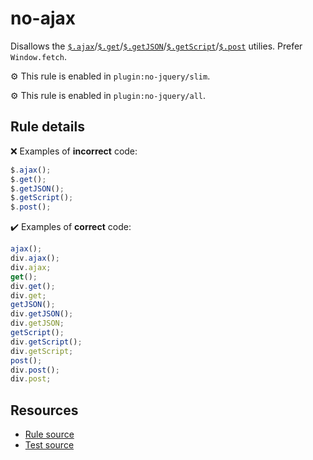 # no-ajax

Disallows the [`$.ajax`](https://api.jquery.com/jQuery.ajax/)/[`$.get`](https://api.jquery.com/jQuery.get/)/[`$.getJSON`](https://api.jquery.com/jQuery.getJSON/)/[`$.getScript`](https://api.jquery.com/jQuery.getScript/)/[`$.post`](https://api.jquery.com/jQuery.post/) utilies. Prefer `Window.fetch`.

⚙️ This rule is enabled in `plugin:no-jquery/slim`.

⚙️ This rule is enabled in `plugin:no-jquery/all`.

## Rule details

❌ Examples of **incorrect** code:
```js
$.ajax();
$.get();
$.getJSON();
$.getScript();
$.post();
```

✔️ Examples of **correct** code:
```js
ajax();
div.ajax();
div.ajax;
get();
div.get();
div.get;
getJSON();
div.getJSON();
div.getJSON;
getScript();
div.getScript();
div.getScript;
post();
div.post();
div.post;
```

## Resources

* [Rule source](/src/rules/no-ajax.js)
* [Test source](/tests/rules/no-ajax.js)

